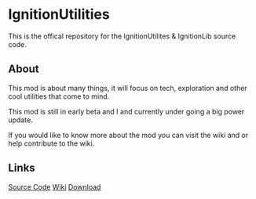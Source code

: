 IgnitionUtilities
=================
>
This is the offical repository for the IgnitionUtilites & IgnitionLib source code.
>
About
---------------------
This mod is about many things, it will focus on tech, exploration and other cool utilities that come to mind.
>
This mod is still in early beta and I and currently under going a big power update. 
>
If you would like to know more about the mod you can visit the wiki and or help contribute to the wiki.
>
Links
---------------------
[Source Code](https://github.com/ZippyBling/IgnitionUtilities)
[Wiki](http://ignitionutilities.wikia.com/wiki/IgnitionUtilities_Wiki)
[Download](https://github.com/ZippyBling/IgnitionUtilities/releases)
